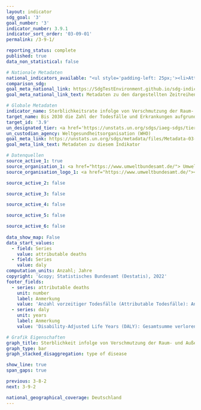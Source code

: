 ```yaml
---
layout: indicator    
sdg_goal: '3'    
goal_number: '3'    
indicator_number: 3.9.1    
indicator_sort_order: '03-09-01'    
permalink: /3-9-1/    

reporting_status: complete    
published: true    
data_non_statistical: false    

# Nationale Metadaten    
national_indicators_available: "<ul style='padding-left: 25px;'><li>Attributable Todesfälle</li> <li> DALY</li></ul>"    
comparison_sdg:     
goal_meta_national_link: https://SdgTestEnvironment.github.io/sdg-indicators/public/MetaDe/3.9.1.pdf    
goal_meta_national_link_text: Metadaten zu den dargestellten Zeitreihen    

# Globale Metadaten    
indicator_name: Sterblichkeitsrate infolge von Verschmutzung der Raum- bzw. Außenluft    
target_name: Bis 2030 die Zahl der Todesfälle und Erkrankungen aufgrund gefährlicher Chemikalien und der Verschmutzung und Verunreinigung von Luft, Wasser und Boden erheblich verringern    
target_id: '3.9'    
un_designated_tier: <a href='https://unstats.un.org/sdgs/iaeg-sdgs/tier-classification/' title='Klicken Sie hier um weitere Informationen zur UN-Tier-Klassifikation zu erhalten.'  target='_blank'>Tier I</a>    
un_custodian_agency: Weltgesundheitsorganisation (WHO)    
goal_meta_link: https://unstats.un.org/sdgs/metadata/files/Metadata-03-09-01.pdf    
goal_meta_link_text: Metadaten zu diesem Indikator        

# Datenquellen
source_active_1: true
source_organisation_1: <a href="https://www.umweltbundesamt.de/"> Umweltbundesamt (UBA) </a>
source_organisation_logo_1: <a href="https://www.umweltbundesamt.de/"><img src="https://g205sdgs.github.io/sdg-indicators/public/OrgImgDe/uba.png" alt="Logo uba" style="height:60px; width:148px"/></a>

source_active_2: false

source_active_3: false

source_active_4: false

source_active_5: false

source_active_6: false
    
data_show_map: False    
data_start_values: 
  - field: Series
    value: attributable deaths
  - field: Series
    value: daly    
computation_units: Anzahl; Jahre    
copyright: '&copy; Statistisches Bundesamt (Destatis), 2022'    
footer_fields:
  - series: attributable deaths
    unit: number
    label: Anmerkung
    value: 'Anzahl vorzeitiger Todesfälle (Attributable Todesfälle): Anzahl der Todesfälle durch Versterben infolge dieser Erkrankung, soweit sie auf Feinstaub zurückzuführen sind.'
  - series: daly
    unit: years
    label: Anmerkung
    value: 'Disability-Adjusted Life Years (DALY): Gesamtsumme verlorener gesunder Lebensjahre durch Versterben und Erkrankungszeit infolge dieser Erkrankung, soweit sie auf Feinstaub zurückzuführen ist (Mortalität + Morbidität).'    

# Grafik Eigenschaften    
graph_title: Sterblichkeit infolge von Verschmutzung der Raum- und Außenluft    
graph_type: bar
graph_stacked_disaggregation: type of disease    

show_line: true
span_gaps: true    

previous: 3-8-2    
next: 3-9-2    

national_geographical_coverage: Deutschland    
---
```


<span></span>